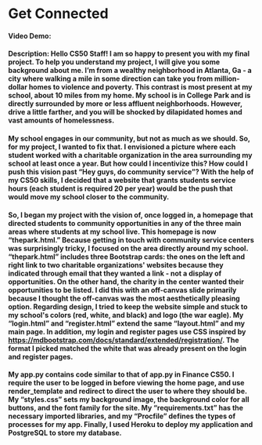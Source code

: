 # Get Connected
#### Video Demo:  <URL HERE>
#### Description: Hello CS50 Staff! I am so happy to present you with my final project. To help you understand my project, I will give you some background about me. I’m from a wealthy neighborhood in Atlanta, Ga - a city where walking a mile in some direction can take you from million-dollar homes to violence and poverty. This contrast is most present at my school, about 10 miles from my home. My school is in College Park and is directly surrounded by more or less affluent neighborhoods. However, drive a little farther, and you will be shocked by dilapidated homes and vast amounts of homelessness.
#### My school engages in our community, but not as much as we should. So, for my project, I wanted to fix that. I envisioned a picture where each student worked with a charitable organization in the area surrounding my school at least once a year. But how could I incentivize this? How could I push this vision past “Hey guys, do community service”? With the help of my CS50 skills, I decided that a website that grants students service hours (each student is required 20 per year) would be the push that would move my school closer to the community. 
#### So, I began my project with the vision of, once logged in, a homepage that directed students to community opportunities in any of the three main areas where students at my school live. This homepage is now “thepark.html.” Because getting in touch with community service centers was surprisingly tricky, I focused on the area directly around my school. “thepark.html” includes three Bootstrap cards: the ones on the left and right link to two charitable organizations' websites because they indicated through email that they wanted a link - not a display of opportunities. On the other hand, the charity in the center wanted their opportunities to be listed. I did this with an off-canvas slide primarily because I thought the off-canvas was the most aesthetically pleasing option. Regarding design, I tried to keep the website simple and stuck to my school's colors (red, white, and black) and logo (the war eagle). My “login.html” and “register.html” extend the same “layout.html” and my main page. In addition, my login and register pages use CSS inspired by https://mdbootstrap.com/docs/standard/extended/registration/. The format I picked matched the white that was already present on the login and register pages. 
#### My app.py contains code similar to that of app.py in Finance CS50. I require the user to be logged in before viewing the home page, and use render_template and redirect to direct the user to where they should be. My “styles.css” sets my background image, the background color for all buttons, and the font family for the site. My “requirements.txt” has the necessary imported libraries, and my “Procfile” defines the types of processes for my app. Finally, I used Heroku to deploy my application and PostgreSQL to store my database. 
